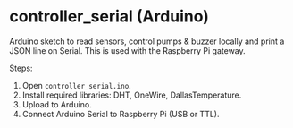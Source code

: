 # controller_serial (Arduino)

Arduino sketch to read sensors, control pumps & buzzer locally and print a JSON line on Serial.
This is used with the Raspberry Pi gateway.

Steps:
1. Open `controller_serial.ino`.
2. Install required libraries: DHT, OneWire, DallasTemperature.
3. Upload to Arduino.
4. Connect Arduino Serial to Raspberry Pi (USB or TTL).
